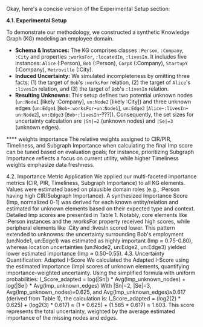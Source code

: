 Okay, here's a concise version of the Experimental Setup section:

**4.1. Experimental Setup**

To demonstrate our methodology, we constructed a synthetic Knowledge Graph (KG) modeling an employee domain.

*   **Schema & Instances:** The KG comprises classes `:Person`, `:Company`, `:City` and properties `:worksFor`, `:locatedIn`, `:livesIn`. It includes five instances: `Alice` (:Person), `Bob` (:Person), `CorpX` (:Company), `StartupY` (:Company), `Metroville` (:City).
*   **Induced Uncertainty:** We simulated incompleteness by omitting three facts: (1) the target of `Bob`'s `:worksFor` relation, (2) the target of `Alice`'s `:livesIn` relation, and (3) the target of `Bob`'s `:livesIn` relation.
*   **Resulting Unknowns:** This setup defines two potential unknown nodes (`un:Node1` [likely :Company], `un:Node2` [likely :City]) and three unknown edges (`un:Edge1` [`Bob`-`:worksFor`-`un:Node1`], `un:Edge2` [`Alice`-`:livesIn`-`un:Node2`], `un:Edge3` [`Bob`-`:livesIn`-???]). Consequently, the set sizes for uncertainty calculation are `|Sn|=2` (unknown nodes) and `|Se|=3` (unknown edges).

**** weights importance
The relative weights assigned to CIR/PIR, Timeliness, and Subgraph Importance when calculating the final Imp score can be tuned based on evaluation goals; for instance, prioritizing Subgraph Importance reflects a focus on current utility, while higher Timeliness weights emphasize data freshness.


4.2. Importance Metric Application
We applied our multi-faceted importance metrics (CIR, PIR, Timeliness, Subgraph Importance) to all KG elements. Values were estimated based on plausible domain roles (e.g., :Person having high CIR/Subgraph Importance). A synthesized Importance Score (Imp, normalized 0-1) was derived for each known entity/relation and estimated for unknown elements based on their expected type and context.
Detailed Imp scores are presented in Table 1. Notably, core elements like :Person instances and the :worksFor property received high scores, while peripheral elements like :City and :livesIn scored lower. This pattern extended to unknowns: the uncertainty surrounding Bob's employment (un:Node1, un:Edge1) was estimated as highly important (Imp ≈ 0.75-0.80), whereas location uncertainties (un:Node2, un:Edge2, un:Edge3) yielded lower estimated importance (Imp ≈ 0.50-0.55).
4.3. Uncertainty Quantification: Adapted I-Score
We calculated the Adapted I-Score using the estimated importance (Imp) scores of unknown elements, quantifying importance-weighted uncertainty. Using the simplified formula with uniform probabilities:
I_Score_adapted = log(|Sn|) * Avg(Imp_unknown_nodes) + log(|Se|) * Avg(Imp_unknown_edges)
With |Sn|=2, |Se|=3, Avg(Imp_unknown_nodes)=0.625, and Avg(Imp_unknown_edges)≈0.617 (derived from Table 1), the calculation is:
I_Score_adapted = (log2(2) * 0.625) + (log2(3) * 0.617) ≈ (1 * 0.625) + (1.585 * 0.617) ≈ 1.603.
This score represents the total uncertainty, weighted by the average estimated importance of the missing nodes and edges.
